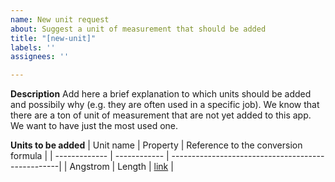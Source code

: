 ```yaml
---
name: New unit request
about: Suggest a unit of measurement that should be added
title: "[new-unit]"
labels: ''
assignees: ''

---
```


**Description**
Add here a brief explanation to which units should be added and possibily why (e.g. they are often used in a specific job). We know that there are a ton of unit of measurement that are not yet added to this app. We want to have just the most used one.

**Units to be added**
| Unit name | Property | Reference to the conversion formula |
| ------------- | ------------ | --------------------------------------------------|
| Angstrom | Length    | [link](https://en.wikipedia.org/wiki/Angstrom) |
